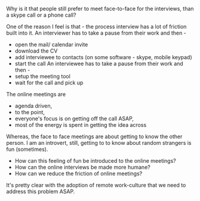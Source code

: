 Why is it that people still prefer to meet face-to-face for the interviews, than a skype call or a phone call?

One of the reason I feel is that - the process interview has a lot of friction built into it. 
An interviewer has to take a pause from their work and then - 
- open the mail/ calendar invite
- download the CV
- add interviewee to contacts (on some software - skype, mobile keypad)
- start the call
An interviewee has to take a pause from their work and then - 
- setup the meeting tool
- wait for the call and pick up

The online meetings are 
- agenda driven, 
- to the point, 
- everyone's focus is on getting off the call ASAP, 
- most of the energy is spent in getting the idea across

Whereas, the face to face meetings are about getting to know the other person.
I am an introvert, still, getting to to know about random strangers is fun (sometimes).
- How can this feeling of fun be introduced to the online meetings? 
- How can the online interviews be made more humane? 
- How can we reduce the friction of online meetings?

It's pretty clear with the adoption of remote work-culture that we need to address this problem ASAP.
